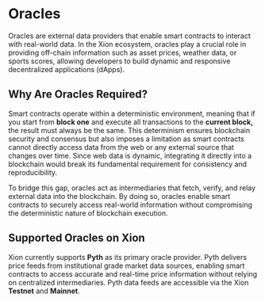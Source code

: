 # Oracles

Oracles are external data providers that enable smart contracts to interact with real-world data. In the Xion ecosystem, oracles play a crucial role in providing off-chain information such as asset prices, weather data, or sports scores, allowing developers to build dynamic and responsive decentralized applications (dApps).

## Why Are Oracles Required?

Smart contracts operate within a deterministic environment, meaning that if you start from **block one** and execute all transactions to the **current block,** the result must always be the same. This determinism ensures blockchain security and consensus but also imposes a limitation as smart contracts cannot directly access data from the web or any external source that changes over time. Since web data is dynamic, integrating it directly into a blockchain would break its fundamental requirement for consistency and reproducibility.

To bridge this gap, oracles act as intermediaries that fetch, verify, and relay external data into the blockchain. By doing so, oracles enable smart contracts to securely access real-world information without compromising the deterministic nature of blockchain execution.

## Supported Oracles on Xion

Xion currently supports **Pyth** as its primary oracle provider. Pyth delivers price feeds from institutional grade market data sources, enabling smart contracts to access accurate and real-time price information without relying on centralized intermediaries. Pyth data feeds are accessible via the Xion **Testnet** and **Mainnet**.

